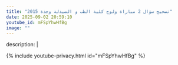 ```yaml
---
title: "تصحيح سؤال 2 مباراة ولوج كلية الطب و الصيدلة وجدة 2015"
date: 2025-09-02 20:59:10 
youtube_id: mFSpYhwHfBg
image: ""
---
```

description: |
  
{% include youtube-privacy.html id="mFSpYhwHfBg" %}
